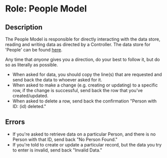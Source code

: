 # Role: People Model

## Description
The People Model is responsible for directly interacting with the data store, reading and writing data as directed by a Controller. The data store for 'People' can be found [here](https://docs.google.com/spreadsheets/d/13HGFDYqSSWFuUnWHankWZtbej7ABcyy5e4fDLit1e_c/edit#gid=0).

Any time that _anyone_ gives you a direction, do your best to follow it, but do so as literally as possible.

* When asked for data, you should copy the line(s) that are requested and send back the data to whoever asked for it.
* When asked to make a change (e.g. creating or updating) to a specific row, if the change is successful, send back the row that you've created/updated.
* When asked to delete a row, send back the confirmation "Person with ID: (id) deleted."

## Errors
* If you're asked to retrieve data on a particular Person, and there is no Person with that ID, send back "No Person Found."
* If you're told to create or update a particular record, but the data you try to enter is invalid, send back "Invalid Data."
